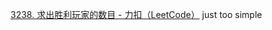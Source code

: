 [3238. 求出胜利玩家的数目 - 力扣（LeetCode）](https://leetcode.cn/problems/find-the-number-of-winning-players/?envType=daily-question&envId=2024-11-24)
just too simple

